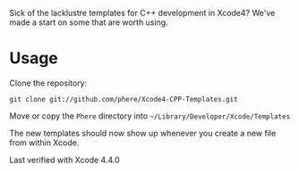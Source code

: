 Sick of the lacklustre templates for C++ development in Xcode4?
We've made a start on some that are worth using.

Usage
=====

Clone the repository:

    git clone git://github.com/phere/Xcode4-CPP-Templates.git

Move or copy the `Phere` directory into `~/Library/Developer/Xcode/Templates`

The new templates should now show up whenever you create a new file from within Xcode.

Last verified with Xcode 4.4.0
